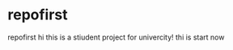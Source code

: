 # repofirst
repofirst
hi
this is a stiudent project for univercity!
thi is start now
 
 
 
 
  
 
 
  
